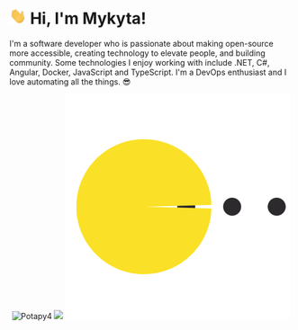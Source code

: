 <h1 align="left"><img src="https://raw.githubusercontent.com/Potapy4/Potapy4/master/wave.gif" width="30px"><strong> Hi, I'm Mykyta!</strong>
</h1>

I'm a software developer who is passionate about making open-source more accessible, creating technology to elevate people, and building community. Some technologies I enjoy working with include .NET, C#, Angular, Docker, JavaScript and TypeScript. I'm a DevOps enthusiast and I love automating all the things. 😎

<p align="center">
  <img height="180em "src="https://github-readme-stats.vercel.app/api?username=potapy4&stheme=buefy&how_icons=true" alt="Potapy4" />
  <img height="180em" src="https://github-readme-stats.vercel.app/api/top-langs/?username=potapy4&theme=buefy&layout=compact" />
  <img src="https://raw.githubusercontent.com/Potapy4/Potapy4/master/pacman.svg?sanitize=true">
 </p>

